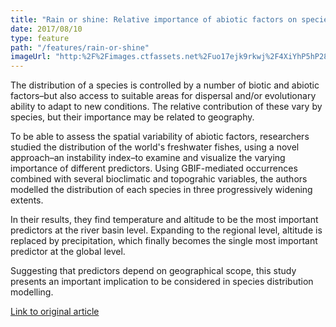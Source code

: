 ```yaml
---
title: "Rain or shine: Relative importance of abiotic factors on species distributions"
date: 2017/08/10
type: feature
path: "/features/rain-or-shine"
imageUrl: "http:%2F%2Fimages.ctfassets.net%2Fuo17ejk9rkwj%2F4XiYhP5hP280O4EugSacAm%2Fc65aff2f63c7d2ad47306fc2fcc75d8d%2Ffreshwaterfish.jpg"
---
```

The distribution of a species is controlled by a number of biotic and abiotic factors–but also access to suitable areas for dispersal and/or evolutionary ability to adapt to new conditions. The relative contribution of these vary by species, but their importance may be related to geography.

To be able to assess the spatial variability of abiotic factors, researchers studied the distribution of the world's freshwater fishes, using a novel approach–an instability index–to examine and visualize the varying importance of different predictors. Using GBIF-mediated occurrences combined with several bioclimatic and topograhic variables, the authors modelled the distribution of each species in three progressively widening extents.

In their results, they find temperature and altitude to be the most important predictors at the river basin level. Expanding to the regional level, altitude is replaced by precipitation, which finally becomes the single most important predictor at the global level.

Suggesting that predictors depend on geographical scope, this study presents an important implication to be considered in species distribution modelling.

[Link to original article](https://doi.org/10.1093/cz/zox063)
